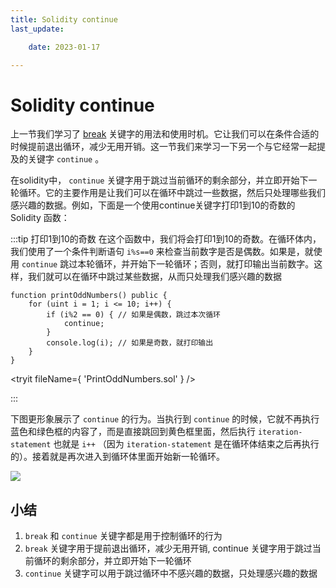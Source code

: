 ```yaml
---
title: Solidity continue
last_update:

    date: 2023-01-17

---
```


# Solidity continue

上一节我们学习了 [break](break) 关键字的用法和使用时机。它让我们可以在条件合适的时候提前退出循环，减少无用开销。这一节我们来学习一下另一个与它经常一起提及的关键字 `continue` 。

在solidity中， `continue` 关键字用于跳过当前循环的剩余部分，并立即开始下一轮循环。它的主要作用是让我们可以在循环中跳过一些数据，然后只处理哪些我们感兴趣的数据。例如，下面是一个使用continue关键字打印1到10的奇数的 Solidity 函数：

:::tip 打印1到10的奇数
在这个函数中，我们将会打印1到10的奇数。在循环体内，我们使用了一个条件判断语句 `i%s==0` 来检查当前数字是否是偶数。如果是，就使用 `continue` 跳过本轮循环，并开始下一轮循环；否则，就打印输出当前数字。这样，我们就可以在循环中跳过某些数据，从而只处理我们感兴趣的数据

```solidity
function printOddNumbers() public {
    for (uint i = 1; i <= 10; i++) {
        if (i%2 == 0) { // 如果是偶数，跳过本次循环
            continue;
        }
        console.log(i); // 如果是奇数，就打印输出
    }
}
```

<tryit fileName={ 'PrintOddNumbers.sol' } />

:::

下图更形象展示了 `continue` 的行为。当执行到 `continue` 的时候，它就不再执行蓝色和绿色框的内容了，而是直接跳回到黄色框里面，然后执行 `iteration-statement` 也就是 `i++` （因为 `iteration-statement` 是在循环体结束之后再执行的）。接着就是再次进入到循环体里面开始新一轮循环。

![](./assets/continue/757a73c67fcc4e14896a6874430573b6.png)

## 小结

1. `break` 和 `continue` 关键字都是用于控制循环的行为
2. `break` 关键字用于提前退出循环，减少无用开销, continue 关键字用于跳过当前循环的剩余部分，并立即开始下一轮循环
3. `continue` 关键字可以用于跳过循环中不感兴趣的数据，只处理感兴趣的数据
